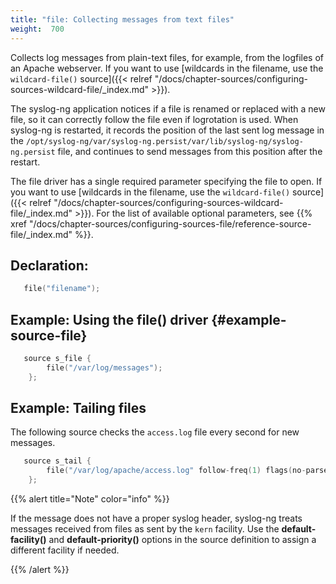 ```yaml
---
title: "file: Collecting messages from text files"
weight:  700
---
```

<!-- DISCLAIMER: This file is based on the syslog-ng Open Source Edition documentation https://github.com/balabit/syslog-ng-ose-guides/commit/2f4a52ee61d1ea9ad27cb4f3168b95408fddfdf2 and is used under the terms of The syslog-ng Open Source Edition Documentation License. The file has been modified by Axoflow. -->

Collects log messages from plain-text files, for example, from the logfiles of an Apache webserver. If you want to use [wildcards in the filename, use the `wildcard-file()` source]({{< relref "/docs/chapter-sources/configuring-sources-wildcard-file/_index.md" >}}).

The syslog-ng application notices if a file is renamed or replaced with a new file, so it can correctly follow the file even if logrotation is used. When syslog-ng is restarted, it records the position of the last sent log message in the `/opt/syslog-ng/var/syslog-ng.persist/var/lib/syslog-ng/syslog-ng.persist` file, and continues to send messages from this position after the restart.

The file driver has a single required parameter specifying the file to open. If you want to use [wildcards in the filename, use the `wildcard-file()` source]({{< relref "/docs/chapter-sources/configuring-sources-wildcard-file/_index.md" >}}). For the list of available optional parameters, see {{% xref "/docs/chapter-sources/configuring-sources-file/reference-source-file/_index.md" %}}.


## Declaration:

```c
   file("filename");

```



## Example: Using the file() driver {#example-source-file}

```c
   source s_file {
        file("/var/log/messages");
    };

```



## Example: Tailing files

The following source checks the `access.log` file every second for new messages.

```c
   source s_tail {
        file("/var/log/apache/access.log" follow-freq(1) flags(no-parse));
    };

```


{{% alert title="Note" color="info" %}}

If the message does not have a proper syslog header, syslog-ng treats messages received from files as sent by the `kern` facility. Use the **default-facility()** and **default-priority()** options in the source definition to assign a different facility if needed.

{{% /alert %}}
